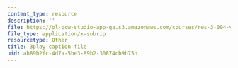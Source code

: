 ```yaml
---
content_type: resource
description: ''
file: https://ol-ocw-studio-app-qa.s3.amazonaws.com/courses/res-3-004-visualizing-materials-science-fall-2017/ab89b2fc4d7a5be389b230874cb9b75b_a2xqcqRYosg.vtt
file_type: application/x-subrip
resourcetype: Other
title: 3play caption file
uid: ab89b2fc-4d7a-5be3-89b2-30874cb9b75b
---
```

